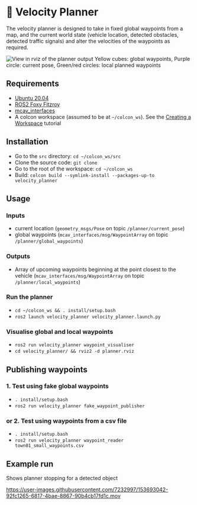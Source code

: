 # 🧶 Velocity Planner
The velocity planner is designed to take in fixed global waypoints from a map, and the current world state (vehicle location, detected obstacles, detected traffic signals) and alter the velocities of the waypoints as required.

![View in rviz of the planner output](screenshots/velocity_planner.png)
Yellow cubes: global waypoints, Purple circle: current pose, Green/red circles: local planned waypoints

## Requirements

- [Ubuntu 20.04](https://ubuntu.com/download/desktop)
- [ROS2 Foxy Fitzroy](https://docs.ros.org/en/foxy/Installation.html)
- [mcav_interfaces](https://github.com/Monash-Connected-Autonomous-Vehicle/mcav_interfaces)
- A colcon workspace (assumed to be at `~/colcon_ws`). See the [Creating a Workspace](https://docs.ros.org/en/foxy/Tutorials/Workspace/Creating-A-Workspace.html) tutorial

## Installation

- Go to the `src` directory: `cd ~/colcon_ws/src`
- Clone the source code: `git clone `
- Go to the root of the workspace: `cd ~/colcon_ws`
- Build: `colcon build --symlink-install --packages-up-to velocity_planner`

## Usage
### Inputs
- current location (`geometry_msgs/Pose` on topic `/planner/current_pose`)
- global waypoints (`mcav_interfaces/msg/WaypointArray` on topic `/planner/global_waypoints`)

### Outputs
- Array of upcoming waypoints beginning at the point closest to the vehicle (`mcav_interfaces/msg/WaypointArray` on topic `/planner/local_waypoints`)
### Run the planner
- `cd ~/colcon_ws && . install/setup.bash`
- `ros2 launch velocity_planner velocity_planner.launch.py`

### Visualise global and local waypoints
- `ros2 run velocity_planner waypoint_visualiser`
- `cd velocity_planner/ && rviz2 -d planner.rviz`

## Publishing waypoints
### 1. Test using fake global waypoints
- `. install/setup.bash`
- `ros2 run velocity_planner fake_waypoint_publisher`

### or 2. Test using waypoints from a csv file
- `. install/setup.bash`
- `ros2 run velocity_planner waypoint_reader town01_small_waypoints.csv`

## Example run 
Shows planner stopping for a detected object

https://user-images.githubusercontent.com/7232997/153693042-92fc1265-6817-4bae-8867-90b4cb17fd1c.mov

